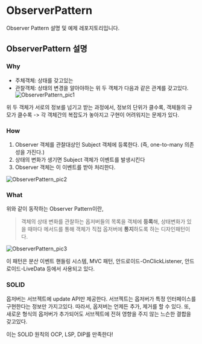 # ObserverPattern
Observer Pattern 설명 및 예제 레포지토리입니다.

## ObserverPattern 설명
### Why
- 주체객체: 상태를 갖고있는
- 관찰객체: 상태의 변경을 알아야하는
위 두 객체가 다음과 같은 관계를 갖고있다.
![ObserverPattern_pic1](https://images.velog.io/images/cchloe2311/post/b32c1069-3a9a-40e4-afb1-4273a136a4ee/image.png)

위 두 객체가 서로의 정보를 넘기고 받는 과정에서,
정보의 단위가 클수록, 객체들의 규모가 클수록 -> 각 객체간의 복잡도가 놓아지고 구현이 어려워지는 문제가 있다.
### How
1. Observer 객체를 관찰대상인 Subject 객체에 등록한다. (즉, one-to-many 의존성을 가진다.)
2. 상태의 변화가 생기면 Subject 객체가 이벤트를 발생시킨다
3. Observer 객체는 이 이벤트를 받아 처리한다.

![ObserverPattern_pic2](https://images.velog.io/images/cchloe2311/post/63330f02-4278-4a94-9544-af1563af7c75/image.png)
### What
위와 같이 동작하는 Observer Pattern이란,
> 객체의 상태 변화를 관찰하는 옵저버들의 목록을 객체에 **등록**해, 상태변화가 있을 때마다 메서드를 통해 객체가 직접 옵저버에 **통지**하도록 하는 디자인패턴이다.

![ObserverPattern_pic3](https://upload.wikimedia.org/wikipedia/commons/0/01/W3sDesign_Observer_Design_Pattern_UML.jpg)

이 패턴은 분산 이벤트 핸들링 시스템, MVC 패턴, 안드로이드-OnClickListener, 안드로이드-LiveData 등에서 사용되고 있다.

### SOLID
옵저버는 서브젝트에 update API만 제공한다. 서브젝트는 옵저버가 특정 인터페이스를 구현한다는 정보만 가지고있다.
따라서, 옵저버는 언제든 추가, 제거를 할 수 있다. 또, 새로운 형식의 옵저버가 추가되어도 서브젝트에 전혀 영향을 주지 않는 느슨한 결합을 갖고있다.

이는 SOLID 원칙의 OCP, LSP, DIP를 만족한다!
